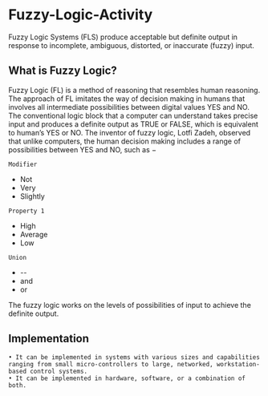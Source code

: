 # Fuzzy-Logic-Activity

Fuzzy Logic Systems (FLS) produce acceptable but definite output in response to incomplete, ambiguous, distorted, or inaccurate (fuzzy) input.

## What is Fuzzy Logic?

Fuzzy Logic (FL) is a method of reasoning that resembles human reasoning. The approach of FL imitates the way of decision making in humans that involves all intermediate possibilities between digital values YES and NO.
The conventional logic block that a computer can understand takes precise input and produces a definite output as TRUE or FALSE, which is equivalent to human’s YES or NO.
The inventor of fuzzy logic, Lotfi Zadeh, observed that unlike computers, the human decision making includes a range of possibilities between YES and NO, such as −

```Modifier```

* Not
* Very
* Slightly

```Property 1```

* High
* Average
* Low

```Union```

* --
* and
* or


The fuzzy logic works on the levels of possibilities of input to achieve the definite output.


## Implementation
	• It can be implemented in systems with various sizes and capabilities ranging from small micro-controllers to large, networked, workstation-based control systems.
	• It can be implemented in hardware, software, or a combination of both.
